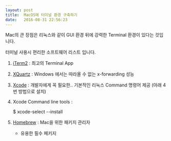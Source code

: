 ```yaml
---
layout: post
title:  MacOS에 터미널 환경 구축하기
date:   2016-08-31 22:56:23
---
```


Mac의 큰 장점은 리눅스와 같이 GUI 환경 뒤에 강력한 Terminal 환경이 있다는 것입니다.

터미널 사용시 편리한 소프트웨어 리스트 입니다.


1. [iTerm2][1] : 최고의 Terminal App

2. [XQuartz][2] : Windows 에서는 따라올 수 없는 x-forwarding 성능

3. [Xcode][3] : 개발자에게 꼭 필요한.. 기본적인 리눅스 Command 명령어 제공 (아래 4번 방법으로 설치)

4. Xcode Command line tools :


	$  xcode-select --install


5. [Homebrew][4] : Mac을 위한 패키지 관리자

   - 유용한 필수 페키지

[1]:	http://iterm2.com/
[2]:	http://xquartz.macosforge.org/landing/
[3]:	https://itunes.apple.com/kr/app/xcode/id497799835?mt=12
[4]:	http://brew.sh/index_ko.html